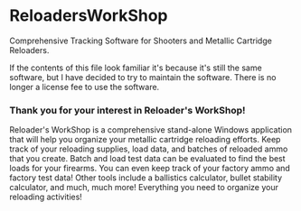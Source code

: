 # ReloadersWorkShop
Comprehensive Tracking Software for Shooters and Metallic Cartridge Reloaders.

If the contents of this file look familiar it's because it's still the same software, but I have decided to try to maintain the software. There is no longer a license fee to use the software.

### **Thank you for your interest in Reloader's WorkShop!**

Reloader's WorkShop is a comprehensive stand-alone Windows application that will help you organize your metallic cartridge reloading efforts. Keep track of your reloading supplies, load data, and batches of reloaded ammo that you create. Batch and load test data can be evaluated to find the best loads for your firearms. You can even keep track of your factory ammo and factory test data! Other tools include a ballistics calculator, bullet stability calculator, and much, much more! Everything you need to organize your reloading activities!
